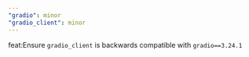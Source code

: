 ```yaml
---
"gradio": minor
"gradio_client": minor
---
```


feat:Ensure `gradio_client` is backwards compatible with `gradio==3.24.1`
